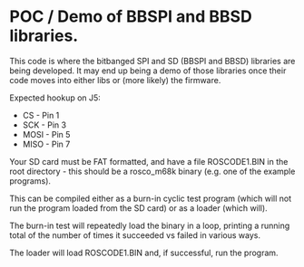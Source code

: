 # POC / Demo of BBSPI and BBSD libraries.

This code is where the bitbanged SPI and SD (BBSPI and BBSD) libraries are being
developed. It may end up being a demo of those libraries once their code moves 
into either libs or (more likely) the firmware.

Expected hookup on J5:

* CS   - Pin 1
* SCK  - Pin 3
* MOSI - Pin 5
* MISO - Pin 7

Your SD card must be FAT formatted, and have a file ROSCODE1.BIN in the root
directory - this should be a rosco_m68k binary (e.g. one of the example 
programs).

This can be compiled either as a burn-in cyclic test program (which will not
run the program loaded from the SD card) or as a loader (which will).

The burn-in test will repeatedly load the binary in a loop, printing a 
running total of the number of times it succeeded vs failed in various ways.

The loader will load ROSCODE1.BIN and, if successful, run the program.
 
